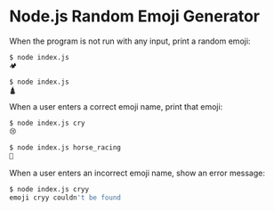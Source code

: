 # Node.js Random Emoji Generator

When the program is not run with any input, print a random emoji:

```bash
$ node index.js
🏕️

$ node index.js
🛕
```

When a user enters a correct emoji name, print that emoji:

```bash
$ node index.js cry
😢

$ node index.js horse_racing
🏇
```

When a user enters an incorrect emoji name, show an error message:

```bash
$ node index.js cryy
emoji cryy couldn't be found
```
